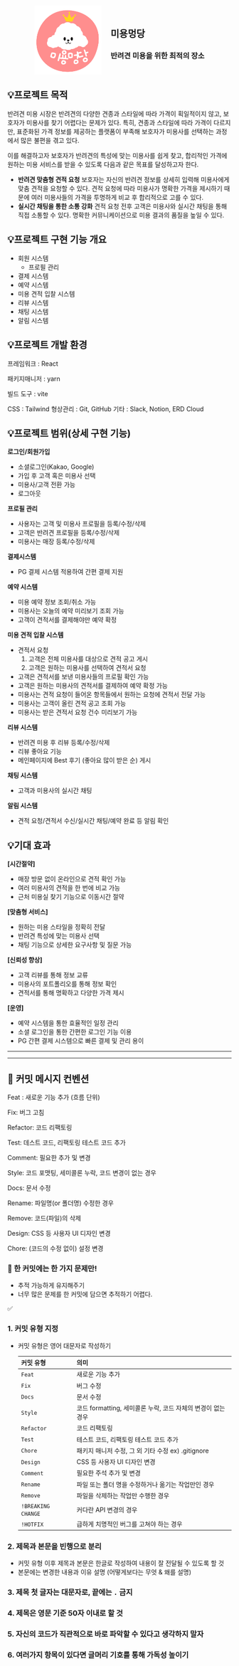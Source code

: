 <div style="display: flex; align-items: center; justify-content: center;">
    <img src="readme/logo.png" alt="Logo" style="width: 30%; margin-right: 20px;">
    <div>
        <h2>미용멍당</h2>
        <h3>반려견 미용을 위한 최적의 장소</h3>
    </div>
</div>

## 💡프로젝트 목적

반려견 미용 시장은 반려견의 다양한 견종과 스타일에 따라 가격이 획일적이지 않고, 보호자가 미용사를 찾기 어렵다는 문제가 있다. 특히, 견종과 스타일에 따라 가격이 다르지만, 표준화된 가격 정보를 제공하는 플랫폼이 부족해 보호자가 미용사를 선택하는 과정에서 많은 불편을 겪고 있다.

이를 해결하고자 보호자가 반려견의 특성에 맞는 미용사를 쉽게 찾고, 합리적인 가격에 원하는 미용 서비스를 받을 수 있도록 다음과 같은 목표를 달성하고자 한다.

- **반려견 맞춤형 견적 요청**
  보호자는 자신의 반려견 정보를 상세히 입력해 미용사에게 맞춤
  견적을 요청할 수 있다. 견적 요청에 따라 미용사가 명확한 가격을
  제시하기 때문에 여러 미용사들의 가격을 투명하게 비교 후
  합리적으로 고를 수 있다.
- **실시간 채팅을 통한 소통 강화**
  견적 요청 전후 고객은 미용사와 실시간 채팅을 통해 직접 소통할
  수 있다. 명확한 커뮤니케이션으로 미용 결과의 품질을 높일 수
  있다.

## 💡프로젝트 구현 기능 개요

- 회원 시스템
  - 프로필 관리
- 결제 시스템
- 예약 시스템
- 미용 견적 입찰 시스템
- 리뷰 시스템
- 채팅 시스템
- 알림 시스템

## 💡프로젝트 개발 환경

프레임워크 : React

패키지매니저 : yarn

빌드 도구 : vite

CSS : Tailwind
형상관리 : Git, GitHub
기타 : Slack, Notion, ERD Cloud

## 💡프로젝트 범위(상세 구현 기능)

**로그인/회원가입**

- 소셜로그인(Kakao, Google)
- 가입 후 고객 혹은 미용사 선택
- 미용사/고객 전환 가능
- 로그아웃

**프로필 관리**

- 사용자는 고객 및 미용사 프로필을 등록/수정/삭제
- 고객은 반려견 프로필을 등록/수정/삭제
- 미용사는 매장 등록/수정/삭제

**결제시스템**

- PG 결제 시스템 적용하여 간편 결제 지원

**예약 시스템**

- 미용 예약 정보 조회/취소 가능
- 미용사는 오늘의 예약 미리보기 조회 가능
- 고객이 견적서를 결제해야만 예약 확정

**미용 견적 입찰 시스템**

- 견적서 요청
  1. 고객은 전체 미용사를 대상으로 견적 공고 게시
  2. 고객은 원하는 미용사를 선택하여 견적서 요청
- 고객은 견적서를 보낸 미용사들의 프로필 확인 가능
- 고객은 원하는 미용사의 견적서를 결제하여 예약 확정 가능
- 미용사는 견적 요청이 들어온 항목들에서 원하는 요청에 견적서
  전달 가능
- 미용사는 고객이 올린 견적 공고 조회 가능
- 미용사는 받은 견적서 요청 건수 미리보기 가능

**리뷰 시스템**

- 반려견 미용 후 리뷰 등록/수정/삭제
- 리뷰 좋아요 기능
- 메인페이지에 Best 후기 (좋아요 많이 받은 순) 게시

**채팅 시스템**

- 고객과 미용사의 실시간 채팅

**알림 시스템**

- 견적 요청/견적서 수신/실시간 채팅/예약 완료 등 알림 확인

## 💡기대 효과

**[시간절약]**

- 매장 방문 없이 온라인으로 견적 확인 가능
- 여러 미용사의 견적을 한 번에 비교 가능
- 근처 미용실 찾기 기능으로 이동시간 절약

**[맞춤형 서비스]**

- 원하는 미용 스타일을 정확히 전달
- 반려견 특성에 맞는 미용사 선택
- 채팅 기능으로 상세한 요구사항 및 질문 가능

**[신뢰성 향상]**

- 고객 리뷰를 통해 정보 교류
- 미용사의 포트폴리오를 통해 정보 확인
- 견적서를 통해 명확하고 다양한 가격 제시

**[운영]**

- 예약 시스템을 통한 효율적인 일정 관리
- 소셜 로그인을 통한 간편한 로그인 기능 이용
- PG 간편 결제 시스템으로 빠른 결제 및 관리 용이

---
---

## 🖤 커밋 메시지 컨벤션

Feat : 새로운 기능 추가 (흐름 단위)

Fix: 버그 고침

Refactor: 코드 리팩토링

Test: 데스트 코드, 리팩토링 테스트 코드 추가

Comment: 필요한 추가 및 변경

Style: 코드 포맷팅, 세미콜론 누락, 코드 변경이 없는 경우

Docs: 문서 수정

Rename: 파일명(or 폴더명) 수정한 경우

Remove: 코드(파일)의 삭제

Design: CSS 등 사용자 UI 디자인 변경

Chore: (코드의 수정 없이) 설정 변경

### 🖤 한 커밋에는 한 가지 문제만!

- 추적 가능하게 유지해주기
- 너무 많은 문제를 한 커밋에 담으면 추적하기 어렵다.

<aside>
✅

### 1. 커밋 유형 지정

- 커밋 유형은 영어 대문자로 작성하기
    
    
    | 커밋 유형 | 의미 |
    | --- | --- |
    | `Feat` | 새로운 기능 추가 |
    | `Fix` | 버그 수정 |
    | `Docs` | 문서 수정 |
    | `Style` | 코드 formatting, 세미콜론 누락, 코드 자체의 변경이 없는 경우 |
    | `Refactor` | 코드 리팩토링 |
    | `Test` | 테스트 코드, 리팩토링 테스트 코드 추가 |
    | `Chore` | 패키지 매니저 수정, 그 외 기타 수정 ex) .gitignore |
    | `Design` | CSS 등 사용자 UI 디자인 변경 |
    | `Comment` | 필요한 주석 추가 및 변경 |
    | `Rename` | 파일 또는 폴더 명을 수정하거나 옮기는 작업만인 경우 |
    | `Remove` | 파일을 삭제하는 작업만 수행한 경우 |
    | `!BREAKING CHANGE` | 커다란 API 변경의 경우 |
    | `!HOTFIX` | 급하게 치명적인 버그를 고쳐야 하는 경우 |

### 2. 제목과 본문을 빈행으로 분리

- 커밋 유형 이후 제목과 본문은 한글로 작성하여 내용이 잘 전달될 수 있도록 할 것
- 본문에는 변경한 내용과 이유 설명 (어떻게보다는 무엇 & 왜를 설명)

### 3. 제목 첫 글자는 대문자로, 끝에는 `.` 금지

### 4. 제목은 영문 기준 50자 이내로 할 것

### 5. 자신의 코드가 직관적으로 바로 파악할 수 있다고 생각하지 말자

### 6. 여러가지 항목이 있다면 글머리 기호를 통해 가독성 높이기

</aside>
